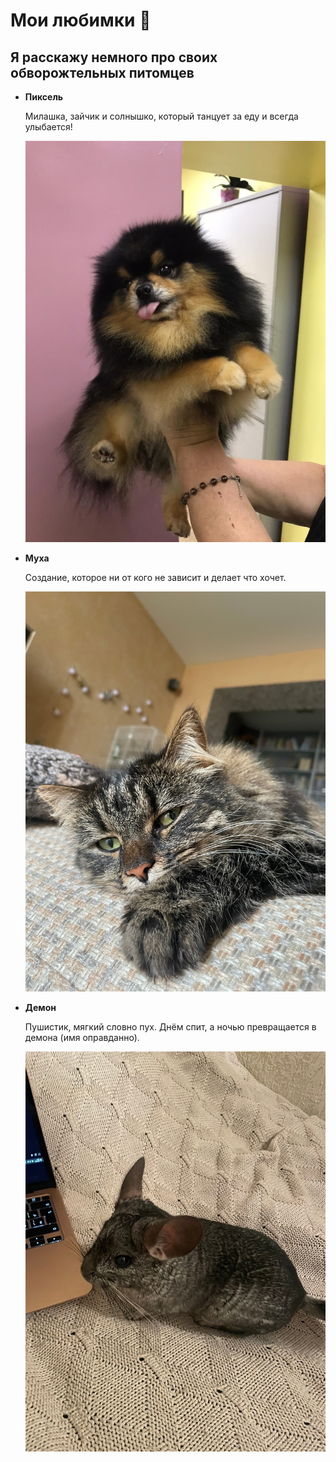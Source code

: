 # **Мои любимки** 🥰
## Я расскажу немного про своих обворожтельных питомцев

- **Пиксель**
  
  Милашка, зайчик и солнышко, который танцует за еду и всегда улыбается!

  ![Пиксель](img\4.jpg)

- **Муха**
  
  Создание, которое ни от кого не зависит и делает что хочет.

  ![Муха](img\6.jpg)

- **Демон**
  
  Пушистик, мягкий словно пух. Днём спит, а ночью превращается в демона (имя оправданно).
  
  ![Демон](img\1.jpg)